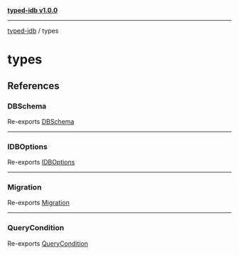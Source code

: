 [**typed-idb v1.0.0**](../README.md)

***

[typed-idb](../modules.md) / types

# types

## References

### DBSchema

Re-exports [DBSchema](types/type-aliases/DBSchema.md)

***

### IDBOptions

Re-exports [IDBOptions](types/interfaces/IDBOptions.md)

***

### Migration

Re-exports [Migration](types/type-aliases/Migration.md)

***

### QueryCondition

Re-exports [QueryCondition](types/type-aliases/QueryCondition.md)
